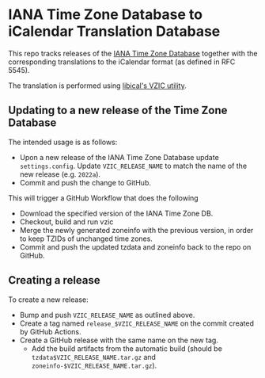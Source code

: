 # IANA Time Zone Database to iCalendar Translation Database

This repo tracks releases of the [IANA Time Zone Database](https://www.iana.org/time-zones) together with the corresponding translations to the iCalendar format (as defined in RFC 5545).

The translation is performed using [libical's VZIC utility](https://github.com/libical/vzic).

## Updating to a new release of the Time Zone Database

The intended usage is as follows:
* Upon a new release of the IANA Time Zone Database update `settings.config`. Update `VZIC_RELEASE_NAME` to match the name of the new release (e.g. `2022a`).
* Commit and push the change to GitHub.

This will trigger a GitHub Workflow that does the following
* Download the specified version of the IANA Time Zone DB.
* Checkout, build and run vzic
* Merge the newly generated zoneinfo with the previous version, in order to keep TZIDs of unchanged time zones.
* Commit and push the updated tzdata and zoneinfo back to the repo on GitHub.

## Creating a release

To create a new release:

* Bump and push `VZIC_RELEASE_NAME` as outlined above.
* Create a tag named `release_$VZIC_RELEASE_NAME` on the commit created by GitHub Actions.
* Create a GitHub release with the same name on the new tag.
  * Add the build artifacts from the automatic build (should be `tzdata$VZIC_RELEASE_NAME.tar.gz` and `zoneinfo-$VZIC_RELEASE_NAME.tar.gz`).
